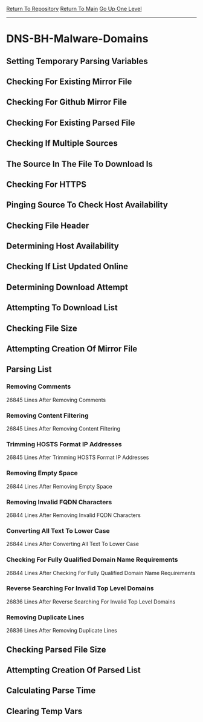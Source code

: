 [Return To Repository](https://github.com/deathbybandaid/piholeparser/)
[Return To Main](https://github.com/deathbybandaid/piholeparser/blob/master/RecentRunLogs/Mainlog.md)
[Go Up One Level](https://github.com/deathbybandaid/piholeparser/blob/master/RecentRunLogs/TopLevelScripts/30-Processing-External-Blacklists.md)
____________________________________
# DNS-BH-Malware-Domains
## Setting Temporary Parsing Variables
## Checking For Existing Mirror File
## Checking For Github Mirror File
## Checking For Existing Parsed File
## Checking If Multiple Sources
## The Source In The File To Download Is
## Checking For HTTPS
## Pinging Source To Check Host Availability
## Checking File Header
## Determining Host Availability
## Checking If List Updated Online
## Determining Download Attempt
## Attempting To Download List
## Checking File Size
## Attempting Creation Of Mirror File
## Parsing List
### Removing Comments
26845 Lines After Removing Comments
### Removing Content Filtering
26845 Lines After Removing Content Filtering
### Trimming HOSTS Format IP Addresses
26845 Lines After Trimming HOSTS Format IP Addresses
### Removing Empty Space
26844 Lines After Removing Empty Space
### Removing Invalid FQDN Characters
26844 Lines After Removing Invalid FQDN Characters
### Converting All Text To Lower Case
26844 Lines After Converting All Text To Lower Case
### Checking For Fully Qualified Domain Name Requirements
26844 Lines After Checking For Fully Qualified Domain Name Requirements
### Reverse Searching For Invalid Top Level Domains
26836 Lines After Reverse Searching For Invalid Top Level Domains
### Removing Duplicate Lines
26836 Lines After Removing Duplicate Lines
## Checking Parsed File Size
## Attempting Creation Of Parsed List
## Calculating Parse Time
## Clearing Temp Vars
